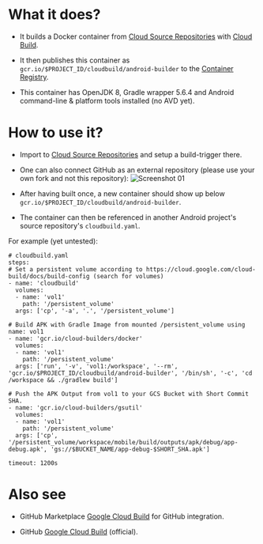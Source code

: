 # What it does?

 - It builds a Docker container from [Cloud Source Repositories](https://cloud.google.com/source-repositories) with [Cloud Build](https://cloud.google.com/source-repositories/docs/integrating-with-cloud-build).

 - It then publishes this container as `gcr.io/$PROJECT_ID/cloudbuild/android-builder` to the [Container Registry](https://console.cloud.google.com/gcr/images).

 - This container has OpenJDK 8, Gradle wrapper 5.6.4 and Android command-line & platform tools installed (no AVD yet).

# How to use it?

 - Import to [Cloud Source Repositories](https://source.cloud.google.com/repo/new) and setup a build-trigger there.
 - One can also connect GitHub as an external repository (please use your own fork and not this repository):
![Screenshot 01](https://github.com/syslogic/cloudbuild-android-builder/raw/master/screenshots/screenshot_01.png)

- After having built once, a new container should show up below `gcr.io/$PROJECT_ID/cloudbuild/android-builder`.
 - The container can then be referenced in another Android project's source repository's `cloudbuild.yaml`.

For example (yet untested):
````
# cloudbuild.yaml
steps:
# Set a persistent volume according to https://cloud.google.com/cloud-build/docs/build-config (search for volumes)
- name: 'cloudbuild'
  volumes:
  - name: 'vol1'
    path: '/persistent_volume'
  args: ['cp', '-a', '.', '/persistent_volume']

# Build APK with Gradle Image from mounted /persistent_volume using name: vol1
- name: 'gcr.io/cloud-builders/docker'
  volumes:
  - name: 'vol1'
    path: '/persistent_volume'
  args: ['run', '-v', 'vol1:/workspace', '--rm', 'gcr.io/$PROJECT_ID/cloudbuild/android-builder', '/bin/sh', '-c', 'cd /workspace && ./gradlew build']

# Push the APK Output from vol1 to your GCS Bucket with Short Commit SHA.
- name: 'gcr.io/cloud-builders/gsutil'
  volumes:
  - name: 'vol1'
    path: '/persistent_volume'
  args: ['cp', '/persistent_volume/workspace/mobile/build/outputs/apk/debug/app-debug.apk', 'gs://$BUCKET_NAME/app-debug-$SHORT_SHA.apk']

timeout: 1200s
````

# Also see

 - GitHub Marketplace [Google Cloud Build](https://github.com/marketplace/google-cloud-build) for GitHub integration.

 - GitHub [Google Cloud Build](https://github.com/GoogleCloudBuild) (official).
